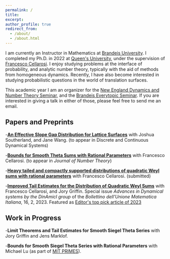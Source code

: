 ```yaml
---
permalink: /
title: 
excerpt: 
author_profile: true
redirect_from: 
  - /about/
  - /about.html
---
```


I am currently an Instructor in Mathematics at [Brandeis University](https://www.brandeis.edu/mathematics/). I completed my Ph.D. in 2022 at [Queen's University](https://www.queensu.ca/mathstat/), under the supervision of [Francesco Cellarosi](https://sites.google.com/view/fcellaro/home). I enjoy studying problems at the interface of probability, and analytic number theory, typically with the aid of methods from homogeneous dynamics. Recently, I have also become interested in studying probabilistic questions in the world of translation surfaces.

This academic year I am an organizer for the [New England Dynamics and Number Theory Seminar](https://nednt.wescreates.wesleyan.edu/), and the [Brandeis Everytopic Seminar](https://sites.google.com/brandeis.edu/everytopic-seminar/home). If you are interested in giving a talk in either of those, please feel free to send me an email.

## Papers and Preprints

-[**An Effective Slope Gap Distribution for Lattice Surfaces**](https://arxiv.org/pdf/2409.15660) with Joshua Southerland, and Jane Wang. (to appear in Discrete and Continuous Dynamical Systems) 

-[**Bounds for Smooth Theta Sums with Rational Parameters**](https://arxiv.org/pdf/2306.11119) with Francesco Cellarosi. (to appear in *Journal of Number Theory*)

-[**Heavy tailed and compactly supported distributions of quadratic Weyl sums with rational parameters**](https://arxiv.org/pdf/2210.09838) with Francesco Cellarosi. (submitted)

-[**Improved Tail Estimates for the Distribution of Quadratic Weyl Sums**](https://arxiv.org/pdf/2203.06274) with Francesco Cellarosi, and Jory Griffin. Special issue *Advances in Dynamical systems by the DinAmicI group* of the *Bollettino dell'Unione Matematica Italiana*, 16, 2, 2023. Featured as [Editor's top pick article of 2023](https://link.springer.com/collections/gcddgdhjcb)

## Work in Progress
-**Limit Theorems and Tail Estimates for Smooth Siegel Theta Series** with Jory Griffin and Jens Marklof.

-**Bounds for Smooth Siegel Theta Series with Rational Parameters** with Michael Lu (as part of [MIT PRIMES](https://math.mit.edu/research/highschool/primes/program/)).


